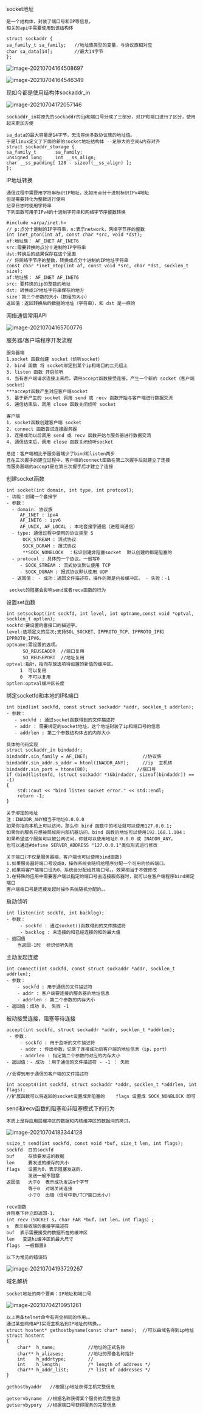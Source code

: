 socket地址

```
是一个结构体，封装了端口号和IP等信息，
相关的api中需要使用到该结构体
```

```
struct sockaddr {
sa_family_t sa_family;   //地址族类型的变量，与协议族相对应
char sa_data[14];        //最大14字节
};
```

![image-20210704164508697](C:\Users\Echo\AppData\Roaming\Typora\typora-user-images\image-20210704164508697.png)

![image-20210704164546349](C:\Users\Echo\AppData\Roaming\Typora\typora-user-images\image-20210704164546349.png)

现如今都是使用结构体sockaddr_in

![image-20210704172057146](C:\Users\Echo\AppData\Roaming\Typora\typora-user-images\image-20210704172057146.png)

```
sockaddr_in将原先的sockaddr的ip和端口号分成了三部分，对IP和端口进行了区分，使用起来更加方便
```



```
sa_data的最大容量是14字节，无法容纳多数协议族的地址值。
于是linux定义了下面的新的socket地址结构体 --足够大的空间&内存对齐
struct sockaddr_storage { 
sa_family_t       sa_family;
unsigned long     int __ss_align;
char __ss_padding[ 128 - sizeof(__ss_align) ];
};
```

IP地址转换

```
通信过程中需要用字符串标识IP地址，比如用点分十进制标识IPv4地址
但是需要转化为整数进行使用
记录日志时使用字符串
下列函数可用于IPv4的十进制字符串和网络字节序整数转换
```

```
#include <arpa/inet.h> 
// p:点分十进制的IP字符串，n:表示network，网络字节序的整数 
int inet_pton(int af, const char *src, void *dst);
af:地址族： AF_INET AF_INET6 
src:需要转换的点分十进制的IP字符串 
dst:转换后的结果保存在这个里面 
// 将网络字节序的整数，转换成点分十进制的IP地址字符串
const char *inet_ntop(int af, const void *src, char *dst, socklen_t size); 
af:地址族： AF_INET AF_INET6 
src: 要转换的ip的整数的地址 
dst: 转换成IP地址字符串保存的地方 
size：第三个参数的大小（数组的大小） 
返回值：返回转换后的数据的地址（字符串），和 dst 是一样的
```

网络通信常用API

![image-20210704165700776](C:\Users\Echo\AppData\Roaming\Typora\typora-user-images\image-20210704165700776.png)

服务器/客户端程序开发流程

```
服务器端
1.socket 函数创建 socket（侦听socket）
2. bind 函数 将 socket绑定到某个ip和端口的二元组上
3. listen 函数 开启侦听
4. 当有客户端请求连接上来后，调用accept函数接受连接，产生一个新的 socket（客户端 socket）
***accept函数产生对应客户端socket
5. 基于新产生的 socket 调用 send 或 recv 函数开始与客户端进行数据交流
6. 通信结束后，调用 close 函数关闭侦听 socket

客户端
1. socket函数创建客户端 socket
2. connect 函数尝试连接服务器
3. 连接成功以后调用 send 或 recv 函数开始与服务器进行数据交流
4. 通信结束后，调用 close 函数关闭侦听socket

总结：客户端相比于服务器端少了bind和listen两步
且在三次握手的建立过程中，客户端的connect函数在第二次握手后就建立了连接
而服务器端的accept是在第三次握手后才建立了连接
```

创建socket函数

```
int socket(int domain, int type, int protocol); 
- 功能：创建一个套接字 
- 参数：
  - domain: 协议族 
     AF_INET : ipv4 
     AF_INET6 : ipv6 
     AF_UNIX, AF_LOCAL : 本地套接字通信（进程间通信） 
  - type: 通信过程中使用的协议类型 S
      OCK_STREAM : 流式协议 
      SOCK_DGRAM : 报式协议 
      **SOCK_NONBLOCK  ：标识创建非阻塞socket  默认创建的都是阻塞的
  - protocol : 具体的一个协议。一般写0
     - SOCK_STREAM : 流式协议默认使用 TCP 
     - SOCK_DGRAM : 报式协议默认使用 UDP 
  - 返回值： - 成功：返回文件描述符，操作的就是内核缓冲区。 - 失败：-1
  
 socket的阻塞会影响send或者recv函数的行为
```

设置set函数

```
int setsockopt(int sockfd, int level, int optname,const void *optval, socklen_t optlen);
sockfd:要设置的套接口的描述字。
level:选项定义的层次;支持SOL_SOCKET、IPPROTO_TCP、IPPROTO_IP和IPPROTO_IPV6。
optname:需设置的选项。
      SO_REUSEADDR  //端口复用
      SO_REUSEPORT  //地址复用
optval:指针，指向存放选项待设置的新值的缓冲区。
     1  可以复用
     0  不可以复用
optlen:optval缓冲区长度

```

绑定socketfd和本地的IP&端口

```
int bind(int sockfd, const struct sockaddr *addr, socklen_t addrlen); 
- 参数： 
   - sockfd : 通过socket函数得到的文件描述符 
   - addr : 需要绑定的socket地址，这个地址封装了ip和端口号的信息 
   - addrlen : 第二个参数结构体占的内存大小
```

```
具体的代码实现
struct sockaddr_in bindaddr;
bindaddr.sin_family = AF_INET;                    //协议族
bindaddr.sin_addr.s_addr = htonl(INADDR_ANY);     //ip  主机转
bindaddr.sin_port = htons(80);                  //端口号
if (bind(listenfd, (struct sockaddr *)&bindaddr, sizeof(bindaddr)) == -1)
{
    std::cout << "bind listen socket error." << std::endl;
    return -1;
}

关于绑定的地址
注：INADDR_ANY相当于地址0.0.0.0    
如果你指向本机上可以访问，那么你 bind 函数中的地址就可以使用127.0.0.1;
如果你的服务只想被局域网内部机器访问，bind 函数的地址可以使用192.168.1.104；
如果希望这个服务可以被公网访问，你就可以使用地址0.0.0.0 或 INADDR_ANY。
也可以通过#define SERVER_ADDRESS "127.0.0.1"类似形式进行修改

关于端口(不仅是服务器端，客户端也可以使用bind函数)
1.如果服务器将端口号设成0，操作系统会随机给程序分配一个可用的侦听端口。
2.如果将客户端端口设为0，系统会分配给其端口号。。效果相当于不做修改
3.在特殊的应用中需要客户端以指定的端口号去连接服务器时，就可以在客户端程序bind绑定端口
客户端端口号是连接发起时操作系统随机分配的。。
```

启动侦听

```
int listen(int sockfd, int backlog);
- 参数：
     - sockfd : 通过socket()函数得到的文件描述符 
     - backlog : 未连接的和已经连接的和的最大值
- 返回值
    当返回-1时  标识侦听失败
```

主动发起连接

```
int connect(int sockfd, const struct sockaddr *addr, socklen_t addrlen); 
- 参数： 
    - sockfd : 用于通信的文件描述符 
    - addr : 客户端要连接的服务器的地址信息 
    - addrlen : 第二个参数的内存大小 
- 返回值：成功 0， 失败 -1
```

被动接受连接，阻塞等待连接

```
accept(int sockfd, struct sockaddr *addr, socklen_t *addrlen);
 - 参数： 
     - sockfd : 用于监听的文件描述符 
     - addr : 传出参数，记录了连接成功后客户端的地址信息（ip，port） 
     - addrlen : 指定第二个参数的对应的内存大小
- 返回值：- 成功 ：用于通信的文件描述符 - -1 ： 失败

//会得到用于通信的客户端的文件描述符

int accept4(int sockfd, struct sockaddr *addr, socklen_t *addrlen, int flags);
//扩展函数可以将返回的socket设置成非阻塞的    flags 设置成 SOCK_NONBLOCK 即可

```

send和recv函数的阻塞和非阻塞模式下的行为

```
本质上是将应用层缓冲区的数据和内核缓冲区的数据间的拷贝。
```

![image-20210704183344128](C:\Users\Echo\AppData\Roaming\Typora\typora-user-images\image-20210704183344128.png)

```
ssize_t send(int sockfd, const void *buf, size_t len, int flags);
sockfd  目的sockfd
buf     存放要发送的数据
len     要发送的缓存的大小
flags   设置为0，表示阻塞发送的，
        发送一般不阻塞
返回值   大于0  表示成功发送n个字节
        等于0  对端关闭连接
        小于0  出错（信号中断/TCP窗口太小/）
```

```
recv函数
非阻塞下非立即返回-1，
int recv（SOCKET s，char FAR *buf，int len，int flags）;
s  表示接收端的套接字描述符
buf  表示需要接受的数据所在的缓冲区
len   变送hi缓冲区的最大尺寸
flags  一般都置0

以下为常见的错误码
```

![image-20210704193729267](C:\Users\Echo\AppData\Roaming\Typora\typora-user-images\image-20210704193729267.png)

域名解析

```
socket地址的两个要素：IP地址和端口号
```

![image-20210704210951261](C:\Users\Echo\AppData\Roaming\Typora\typora-user-images\image-20210704210951261.png)

```
以上两条telnet命令有完全相同的作用。。
通过某些网络API实现主机名到IP地址的转换。。
struct hostent* gethostbyname(const char* name);  //可以由域名得到ip地址
struct hostent 
{
    char*  h_name;            //地址的正式名称
    char** h_aliases;         //地址的预备名称指针
    int    h_addrtype;        //
    int    h_length;          /* length of address */
    char** h_addr_list;       /* list of addresses */
}

gethostbyaddr   //根据ip地址获得主机完整信息

getservbyname  //根据名称获得某个服务的完整信息
getservbypory  //根据端口号获得服务的完整信息
```

